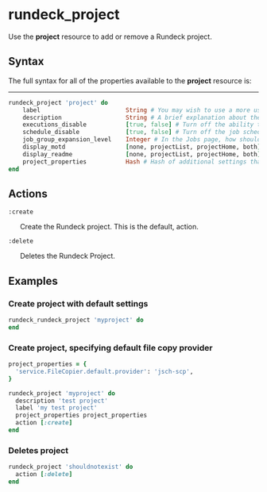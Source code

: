 # rundeck_project #

Use the **project** resource to add or remove a Rundeck project.

## Syntax ##

The full syntax for all of the properties available to the **project** resource is:

----

```ruby
rundeck_project 'project' do
    label                        String # You may wish to use a more user friendly display name for the project. The project label can contain spaces and other characters.
    description                  String # A brief explanation about the project. Normally, this is just one phrase or sentence explaining the project purpose. If you have large amounts of text, consider creating a project README.
    executions_disable           [true, false] # Turn off the ability to execute jobs and ad-hoc commands.
    schedule_disable             [true, false] # Turn off the job scheduling feature.
    job_group_expansion_level    Integer # In the Jobs page, how should the job groups be collapsed? A 1 is default and shows one group level opened. Use 0 to collapse all. Use -1 to expand all.
    display_motd                 [none, projectList, projectHome, both] # Show the Readme in the project list and/or home page.
    display_readme               [none, projectList, projectHome, both] # Show the Readme in the project list and/or home page.
    project_properties           Hash # Hash of additional settings that get added directly to the project configuration.
end
```

## Actions ##

`:create`

&nbsp;&nbsp;&nbsp;&nbsp;&nbsp;&nbsp;Create the Rundeck project. This is the default, action.

`:delete`

&nbsp;&nbsp;&nbsp;&nbsp;&nbsp;&nbsp;Deletes the Rundeck Project.

## Examples ##

### Create project with default settings ###

```ruby
rundeck_rundeck_project 'myproject' do
end
```

### Create project, specifying default file copy provider ###

```ruby
project_properties = {
  'service.FileCopier.default.provider': 'jsch-scp',
}

rundeck_project 'myproject' do
  description 'test project'
  label 'my test project'
  project_properties project_properties
  action [:create]
end
```

### Deletes project ###

```ruby
rundeck_project 'shouldnotexist' do
  action [:delete]
end
```